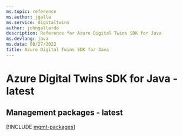 ```yaml
---
ms.topic: reference
ms.author: jgalla
ms.service: digitaltwins
author: johngallardo
description: Reference for Azure Digital Twins SDK for Java
ms.devlang: java
ms.data: 08/27/2022
title: Azure Digital Twins SDK for Java
---
```

# Azure Digital Twins SDK for Java - latest

## Management packages - latest
[!INCLUDE [mgmt-packages](digital-twins-mgmt-index.md)]